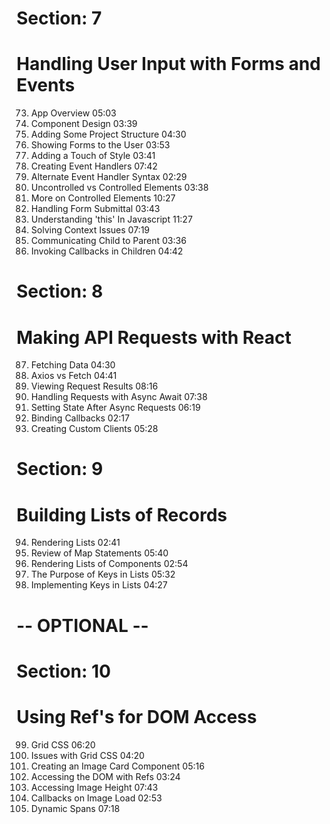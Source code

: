 # Section: 7
# Handling User Input with Forms and Events

73. App Overview  05:03
74. Component Design  03:39
75. Adding Some Project Structure  04:30
76. Showing Forms to the User  03:53
77. Adding a Touch of Style  03:41
78. Creating Event Handlers  07:42
79. Alternate Event Handler Syntax  02:29
80. Uncontrolled vs Controlled Elements  03:38
81. More on Controlled Elements  10:27
82. Handling Form Submittal  03:43
83. Understanding 'this' In Javascript  11:27
84. Solving Context Issues  07:19
85. Communicating Child to Parent  03:36
86. Invoking Callbacks in Children  04:42

# Section: 8
# Making API Requests with React

87. Fetching Data  04:30
88. Axios vs Fetch  04:41
89. Viewing Request Results  08:16
90. Handling Requests with Async Await  07:38
91. Setting State After Async Requests  06:19
92. Binding Callbacks  02:17
93. Creating Custom Clients  05:28

# Section: 9
# Building Lists of Records

94. Rendering Lists  02:41
95. Review of Map Statements  05:40
96. Rendering Lists of Components  02:54
97. The Purpose of Keys in Lists  05:32
98. Implementing Keys in Lists  04:27

# -- OPTIONAL --
# Section: 10
# Using Ref's for DOM Access

99. Grid CSS  06:20
100. Issues with Grid CSS  04:20
101. Creating an Image Card Component  05:16
102. Accessing the DOM with Refs  03:24
103. Accessing Image Height  07:43
104. Callbacks on Image Load  02:53
105. Dynamic Spans  07:18